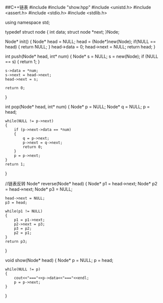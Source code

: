 ##C++链表
#include <iostream>
#include "show.hpp"
#include <unistd.h>
#include <assert.h>
#include <stdio.h>
#include <stdlib.h>

using namespace std;


typedef struct node
{
	int data;
	struct node *next;
}Node;

Node* init()
{
	Node* head = NULL;
	head = (Node*)new(Node);
	if(NULL == head)
	{
		return NULL;
	}
	head->data = 0;
	head->next = NULL;
	return head;
}

int push(Node* head, int* num)
{
	Node* s = NULL;
	s = new(Node);
	if (NULL == s)
	{
		return 1;
	}

	s->data = *num;
	s->next = head->next;
	head->next = s;

	return 0;
}

int pop(Node* head, int* num)
{
	Node* p = NULL;
	Node* q = NULL;
	p = head;

	while(NULL != p->next)
	{
		if (p->next->data == *num)
		{
			q = p->next;
			p->next = q->next;
			return 0;
		}
		p = p->next;
	}
	return 1;
}

//链表反转
Node* reverse(Node* head)
{
	Node* p1 = head->next;
	Node* p2 = head->next;
	Node* p3 = NULL;

	head->next = NULL;
	p3 = head;

	while(p1 != NULL)
	{
		p1 = p1->next;
		p2->next = p3;
		p3 = p2;
		p2 = p1;
	}
	return p3;
}

void show(Node* head)
{
	Node* p = NULL;
	p = head;

	while(NULL != p)
	{
		cout<<"==="<<p->data<<"==="<<endl;
		p = p->next;
	}
}
